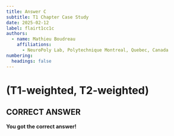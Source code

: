 ```yaml
---
title: Answer C
subtitle: T1 Chapter Case Study
date: 2025-02-12
label: flairt1cc1c
authors:
  - name: Mathieu Boudreau
    affiliations:
      - NeuroPoly Lab, Polytechnique Montreal, Quebec, Canada
numbering:
  headings: false
---
```


# (T1-weighted, T2-weighted)

## CORRECT ANSWER

**You got the correct answer!**

```{embed} #zzzflairt1cc1answer
```

```{embed} #zzzflairt1cc2question
```